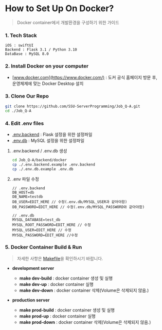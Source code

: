 # How to Set Up On Docker?
> Docker container에서 개발환경을 구성하기 위한 가이드

### 1. Tech Stack
    iOS : swiftUI
    Backend : Flask 3.1 / Python 3.10
    DataBase : MySQL 8.0

### 2. Install Docker on your computer
- [www.docker.com](https://www.docker.com/) : 도커 공식 홈페이지 방문 후, 운영체제에 맞는 Docker Desktop 설치

### 3. Clone Our Repo
```bash
git clone https://github.com/SSU-ServerProgramming/Job_Q-A.git
cd ./Job_Q-A
``` 

### 4. Edit **.env** files
- [.env.backend](https://github.com/SSU-ServerProgramming/Job_Q-A/backend/docker/blob/main/.env.backend.example) : Flask 설정을 위한 설정파일
- [.env.db](https://github.com/SSU-ServerProgramming/Job_Q-A/backend/docker/blob/main/.env.db.example) : MySQL 설정을 위한 설정파일
1. .env.backend / .env.db 생성
    ```bash
    cd Job_Q-A/backend/docker
    cp ./.env.backend.example .env.backend
    cp ./.env.db.example .env.db
    ```
2. .env 파일 수정
    ```
    // .env.backend
    DB_HOST=db
    DB_NAME=testdb
    DB_USER=EDIT_HERE // 수정(.env.db/MYSQL_USER과 같아야함)
    DB_PASSWORD=EDIT_HERE // 수정(.env.db/MYSQL_PASSWORD와 같아야함)
    ```
    ```
    // .env.db
    MYSQL_DATABASE=test_db
    MYSQL_ROOT_PASSWORD=EDIT_HERE // 수정
    MYSQL_USER=EDIT_HERE // 수정
    MYSQL_PASSWORD=EDIT_HERE //수정
    ```

### 5. Docker Container Build & Run
> 자세한 사항은 [Makefile](https://github.com/SSU-ServerProgramming/Job_Q-A/blob/main/backend/Makefile)을 확인하시기 바랍니다.
- **development server**
  - **make dev-build** : docker container 생성 및 실행
  - **make dev-up** : docker container 실행
  - **make dev-down** : docker container 삭제(Volume은 삭제되지 않음.)

- **production server**
  - **make prod-build** : docker container 생성 및 실행
  - **make prod-up** : docker container 실행
  - **make prod-down** : docker container 삭제(Volume은 삭제되지 않음.)